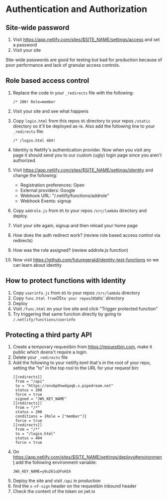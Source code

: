 # Authentication and Authorization

## Site-wide password

1. Visit https://app.netlify.com/sites/$SITE_NAME/settings/access and set a password
2. Visit your site

Site-wide passwords are good for testing but bad for production because of poor performance and lack of granular access controls.

## Role based access control

1. Replace the code in your `_redirects` file with the following:
   ```
   /* 200! Role=member
   ```
2. Visit your site and see what happens
3. Copy `login.html` from this repos `05` directory to your repos `/static` directory so it'll be deployed as-is. Also add the following line to your `_redirects` file:
   ```
   /* /login.html 404!
   ```
4. Identity is Netlify's authentication provider. Now when you visit any page it should send you to our custom (ugly) login page since you aren't authorized.
5. Visit https://app.netlify.com/sites/$SITE_NAME/settings/identity and change the following:

   - Registration preferences: Open
   - External providers: Google
   - Webhook URL: "/.netlify/functions/addrole"
   - Webhook Events: signup

6. Copy `addrole.js` from `05` to your repos `/src/lambda` directory and deploy.
7. Visit your site again, signup and then reload your home page
8. How does the auth redirect work? (review role based access control via redirects)
9. How was the role assigned? (review addrole.js function)
10. Now visit https://github.com/futuregerald/identity-test-functions so we can learn about identity

## How to protect functions with Identity

1. Copy `userinfo.js` from `05` to your repos `/src/lambda` directory
2. Copy `func.html from`05`to your repos`/static` directory
3. Deploy
4. Visit `/func.html` on your live site and click "Trigger protected function"
5. Try triggering that same function directly by going to `/.netlify/functions/userinfo`

## Protecting a third party API

1. Create a temporary requestbin from https://requestbin.com, make it public which doens't require a login.
2. Delete your `_redirects` file
3. Add the following to your netlify.toml that's in the root of your repo, setting the "to" in the top rool to the URL for your request bin:
   ```
   [[redirects]]
    from = "/api"
    to = "https://enxbp9nwdqaqb.x.pipedream.net"
    status = 200
    force = true
    signed = "JWS_KEY_NAME"
   [[redirects]]
    from = "/*"
    status = 200
    conditions = {Role = ["member"]}
    force = true
   [[redirects]]
    from = "/*"
    to = "/login.html"
    status = 404
    force = true
   ```
4. On https://app.netlify.com/sites/$SITE_NAME/settings/deploys#environment add the following environment variable:
   ```
   JWS_KEY_NAME=y0u261uDFoH1h
   ```
5. Deploy the site and visit `/api` in production
6. find the `x-nf-sign` header on the requestbin inbound header
7. Check the content of the token on jwt.io
